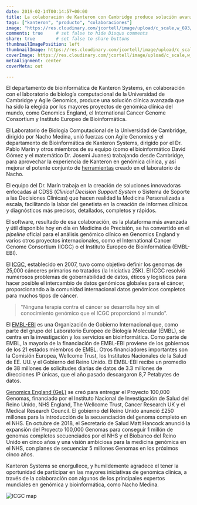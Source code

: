 ```yaml
---
date: 2019-02-14T00:14:57+00:00
title: La colaboración de Kanteron con Cambridge produce solución avanzada para algunos de los principales proyectos genómicos internacionales
tags: ["kanteron", "producto", "colaboraciones"]
image: "https://res.cloudinary.com/jcortell/image/upload/c_scale,w_693/v1550111614/Kanteron/ICGC.png"
comments: true     # set false to hide Disqus comments
share: true        # set false to share buttons
thumbnailImagePosition: left
thumbnailImage: https://res.cloudinary.com/jcortell/image/upload/c_scale,w_693/v1550111614/Kanteron/ICGC.png
coverImage: https://res.cloudinary.com/jcortell/image/upload/c_scale,w_693/v1550111614/Kanteron/ICGC.png
metaAlignment: center
coverMeta: out

---
```

El departamento de bioinformática de Kanteron Systems, en colaboración con el laboratorio de biología computacional de la Universidad de Cambridge y Agile Genomics, produce una solución clínica avanzada que ha sido la elegida por los mayores proyectos de genómica clínica del mundo, como Genomics England, el International Cancer Genome Consortium y Instituto Europeo de Bioinformática.

<!--more-->

El Laboratorio de Biología Computacional de la Universidad de Cambridge, dirigido por Nacho Medina, unió fuerzas con Agile Genomics y el departamento de Bioinformática de Kanteron Systems, dirigido por el Dr. Pablo Marín y otros miembros de su equipo (como el bioinformático David Gómez y el matemático Dr. Josemi Juanes) trabajando desde Cambridge, para aprovechar la experiencia de Kanteron en genómica clínica, y así mejorar el potente conjunto de [herramientas](https://www.hpc.cam.ac.uk/compbio/OpenCB) creado en el laboratorio de Nacho.

El equipo del Dr. Marín trabaja en la creación de soluciones innovadoras enfocadas al CDSS (*Clinical Decision Support System* o Sistema de Soporte a las Decisiones Clínicas) que hacen realidad la Medicina Personalizada a escala, facilitando la labor del genetista en la creación de informes clínicos y diagnósticos más precisos, detallados, completos y rápidos.

El software, resultado de esa colaboración, es la plataforma más avanzada y útil disponible hoy en día en Medicina de Precisión,  se ha convertido en el *pipeline* oficial para el análisis genómico clínico en Genomics England y varios otros proyectos internacionales, como el International Cancer Genome Consortium (ICGC) o el Instituto Europeo de Bioinformática (EMBL-EBI).

El [ICGC](https://icgc.org/), establecido en 2007, tuvo como objetivo definir los genomas de 25,000 cánceres primarios no tratados (la Iniciativa 25K). El ICGC resolvió numerosos problemas de gobernabilidad de datos, éticos y logísticos para hacer posible el intercambio de datos genómicos globales para el cáncer, proporcionando a la comunidad internacional datos genómicos completos para muchos tipos de cáncer.

> "Ninguna terapia contra el cáncer se desarrolla hoy sin el conocimiento genómico que el ICGC proporcionó al mundo".

El [EMBL-EBI](https://www.ebi.ac.uk/) es una Organización de Gobierno Internacional que, como parte del grupo del Laboratorio Europeo de Biología Molecular (EMBL), se centra en la investigación y los servicios en bioinformática. Como parte de EMBL, la mayoría de la financiación de EMBL-EBI proviene de los gobiernos de los 21 estados miembros de EMBL. Otros financiadores importantes son la Comisión Europea, Wellcome Trust, los Institutos Nacionales de la Salud de EE. UU. y el Gobierno del Reino Unido. El EMBL-EBI recibe un promedio de 38 millones de solicitudes diarias de datos de 3.3 millones de direcciones IP únicas, que el año pasado descargaron 8,7 Petabytes de datos.

[Genomics England (GeL)](https://www.genomicsengland.co.uk/about-genomics-england/) se creó para entregar el Proyecto 100,000 Genomas, financiado por el Instituto Nacional de Investigación de Salud del Reino Unido, NHS England, The Wellcome Trust, Cancer Research UK y el Medical Research Council. El gobierno del Reino Unido anunció £250 millones para la introducción de la secuenciación del genoma completo en el NHS. En octubre de 2018, el Secretario de Salud Matt Hancock anunció la expansión del Proyecto 100,000 Genomas para conseguir 1 millón de genomas completos secuenciados por el NHS y el Biobanco del Reino Unido en cinco años y una visión ambiciosa para la medicina genómica en el NHS, con planes de secuenciar 5 millones Genomas en los próximos cinco años.

Kanteron Systems se enorgullece, y humildemente agradece el tener la oportunidad de participar en las mayores iniciativas de genómica clínica, a través de la colaboración con algunos de los principales expertos mundiales en genómica y bioinformática, como Nacho Medina.

![ICGC map](https://icgc.org/files/image-icgc-map-cropped.jpg)
